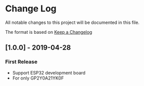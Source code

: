 # Change Log  
All notable changes to this project will be documented in this file.  

The format is based on [Keep a Changelog](http://keepachangelog.com/)  


## [1.0.0] - 2019-04-28 ##
### First Release ###
- Support ESP32 development board
- For only GP2Y0A21YK0F
